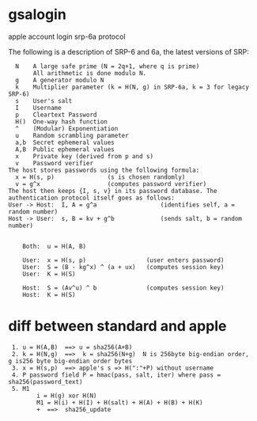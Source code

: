 # gsalogin
  apple account login srp-6a protocol

The following is a description of SRP-6 and 6a, the latest versions of SRP:

	  N    A large safe prime (N = 2q+1, where q is prime)
	       All arithmetic is done modulo N.
	  g    A generator modulo N
	  k    Multiplier parameter (k = H(N, g) in SRP-6a, k = 3 for legacy SRP-6)
	  s    User's salt
	  I    Username
	  p    Cleartext Password
	  H()  One-way hash function
	  ^    (Modular) Exponentiation
	  u    Random scrambling parameter
	  a,b  Secret ephemeral values
	  A,B  Public ephemeral values
	  x    Private key (derived from p and s)
	  v    Password verifier
	The host stores passwords using the following formula:
	  x = H(s, p)               (s is chosen randomly)
	  v = g^x                   (computes password verifier)
	The host then keeps {I, s, v} in its password database. The authentication protocol itself goes as follows:
	User -> Host:  I, A = g^a                  (identifies self, a = random number)
	Host -> User:  s, B = kv + g^b             (sends salt, b = random number)


        Both:  u = H(A, B)

        User:  x = H(s, p)                 (user enters password)
        User:  S = (B - kg^x) ^ (a + ux)   (computes session key)
        User:  K = H(S)

        Host:  S = (Av^u) ^ b              (computes session key)
        Host:  K = H(S)
 # diff between standard and apple
	 1. u = H(A,B)  ==> u = sha256(A+B) 
	 2. k = H(N,g)  ==>  k = sha256(N+g)  N is 256byte big-endian order,  g is256 byte big-endian order bytes
	 3. x = H(s,p)  ==> apple's s => H(":"+P) without username
	 4. P password field P = hmac(pass, salt, iter) where pass = sha256(password_text)
	 5. M1 
			i = H(g) xor H(N)
			M1 = H(i) + H(I) + H(salt) + H(A) + H(B) + H(K) 
			+  ==>  sha256_update
